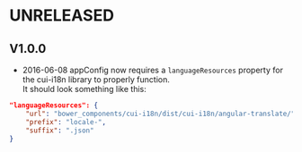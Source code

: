 # UNRELEASED

## V1.0.0

* 2016-06-08 appConfig now requires a `languageResources` property for the cui-i18n library to properly function.
<br/>It should look something like this:
```json
"languageResources": {
    "url": "bower_components/cui-i18n/dist/cui-i18n/angular-translate/",
    "prefix": "locale-",
    "suffix": ".json"
}
```